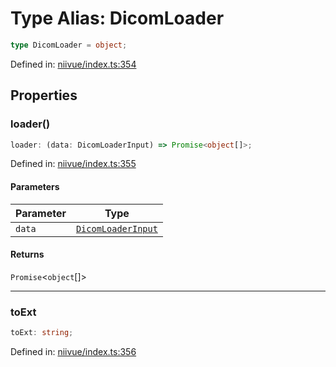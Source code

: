# Type Alias: DicomLoader

```ts
type DicomLoader = object;
```

Defined in: [niivue/index.ts:354](https://github.com/niivue/niivue/blob/main/packages/niivue/src/niivue/index.ts#L354)

## Properties

### loader()

```ts
loader: (data: DicomLoaderInput) => Promise<object[]>;
```

Defined in: [niivue/index.ts:355](https://github.com/niivue/niivue/blob/main/packages/niivue/src/niivue/index.ts#L355)

#### Parameters

| Parameter | Type                                      |
| --------- | ----------------------------------------- |
| `data`    | [`DicomLoaderInput`](DicomLoaderInput.md) |

#### Returns

`Promise`\<`object`[]\>

---

### toExt

```ts
toExt: string;
```

Defined in: [niivue/index.ts:356](https://github.com/niivue/niivue/blob/main/packages/niivue/src/niivue/index.ts#L356)
